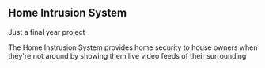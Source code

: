## Home Intrusion System

Just a final year project

The Home Instrusion System provides home security to house owners when they're not around by showing them live video feeds of their surrounding
